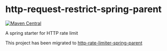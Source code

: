 # http-request-restrict-spring-parent

[![Maven Central](https://img.shields.io/maven-central/v/io.github.weasley-j/http-rate-limiter-spring-boot-starter)](https://search.maven.org/artifact/io.github.weasley-j/http-rate-limiter-spring-boot-starter)

A spring starter for HTTP rate limit

This project has been migrated to [http-rate-limiter-spring-parent](https://github.com/Weasley-J/http-rate-limiter-spring-parent)
